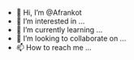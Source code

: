 - 👋 Hi, I’m @Afrankot
- 👀 I’m interested in ...
- 🌱 I’m currently learning ...
- 💞️ I’m looking to collaborate on ...
- 📫 How to reach me ...

<!---
Afrankot/Afrankot is a ✨ special ✨ repository because its `README.md` (this file) appears on your GitHub profile.
You can click the Preview link to take a look at your changes.
--->
